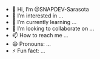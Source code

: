 - 👋 Hi, I’m @SNAPDEV-Sarasota
- 👀 I’m interested in ...
- 🌱 I’m currently learning ...
- 💞️ I’m looking to collaborate on ...
- 📫 How to reach me ...
- 😄 Pronouns: ...
- ⚡ Fun fact: ...

<!---
SNAPDEV-Sarasota/SNAPDEV-Sarasota is a ✨ special ✨ repository because its `README.md` (this file) appears on your GitHub profile.
You can click the Preview link to take a look at your changes.
--->

